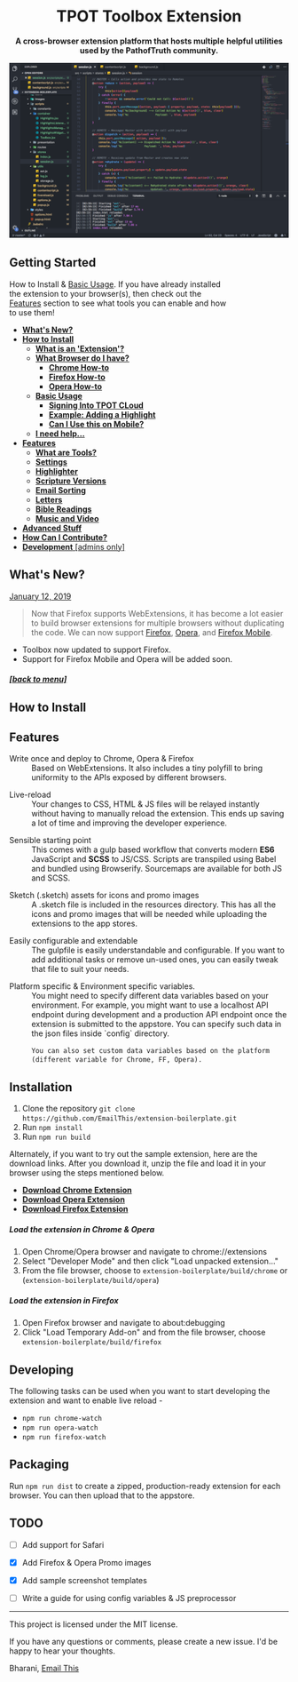 <div id="welcome" align="center">

  <h1>
    TPOT Toolbox Extension 
  </h1>

  __A cross-browser extension platform that hosts multiple__
  __helpful utilities used by the PathofTruth community.__

  <a href="https://www.emailthis.me/open-source/extension-boilerplate">
    <img src="./resources/promotion/code.png" alt="Extension Boilerplate">
  </a>

</div>

## Getting Started

<div style="max-width: 400px;>

 > __*Welcome!*__ If have never used Toolbox, begin with [How to Install](#how-to-install) & [Basic Usage](#basic-usage). If you have already installed the extension to your browser(s), then check out the [Features](#features) section to see what tools you can enable and how to use them!

</div>


- [__What's New?__](#whats-new?)
- [__How to Install__](#how-to-install)
  - [__What is an 'Extension'?__](#what-is-an-extension)
  - [__What Browser do I have?__](#what-browser-do-i-have)
    - [__Chrome How-to__](#chrome-how-to)
    - [__Firefox How-to__](#firefox-how-to)
    - [__Opera How-to__](#opera-how-to)
  - [__Basic Usage__](#basic-usage)
    - [__Signing Into TPOT CLoud__](#signing-into-tpot-cloud)
    - [__Example: Adding a Highlight__](#basic-example)
    - [__Can I Use this on Mobile?__](#can-i-use-this-on-mobile)
  - [__I need help...__](#i-need-helpl)
- [__Features__](#features)
  - [__What are Tools?__](#what-are-tools)
  - [__Settings__](#settings)
  - [__Highlighter__](#highlighter)
  - [__Scripture Versions__](#scripture-versions)
  - [__Email Sorting__](#email-sorting)
  - [__Letters__](#letters)
  - [__Bible Readings__](#bible-readings)
  - [__Music and Video__](#music-and-video)
- [__Advanced Stuff__](#advanced-stuff)
- [__How Can I Contribute?__](#how-can-i-contribute)
- [__Development__ [admins only]](#development)

## What's New?

[January 12, 2019]()
> Now that Firefox supports WebExtensions, it has become a lot easier to build browser extensions for multiple browsers without duplicating the code. We can now support [Firefox](#firefox-how-to), [Opera](#opera-how-to), and [Firefox Mobile](#firefox-mobile-how-to).
  - Toolbox now updated to support Firefox.
  - Support for Firefox Mobile and Opera will be added soon.

##### [[back to menu]](#getting-started)

## How to Install



## Features

<dl>
  <dt>Write once and deploy to Chrome, Opera & Firefox</dt>
  <dd>
    Based on WebExtensions. It also includes a tiny polyfill to bring uniformity to the APIs exposed by different browsers.
  </dd>
</dl>

<dl>
  <dt>Live-reload</dt>
  <dd>
    Your changes to CSS, HTML & JS files will be relayed instantly without having to manually reload the extension. This ends up saving a lot of time and improving the developer experience.
  </dd>
</dl>

<dl>
  <dt>Sensible starting point</dt>
  <dd>
    This comes with a gulp based workflow that converts modern <strong>ES6</strong> JavaScript and <strong>SCSS</strong> to JS/CSS. 
    Scripts are transpiled using Babel and bundled using Browserify.
    Sourcemaps are available for both JS and SCSS.
  </dd>
</dl>

<dl>
  <dt>Sketch (.sketch) assets for icons and promo images</dt>
  <dd>
    A .sketch file is included in the resources directory. This has all the icons and promo images that will be needed while uploading the extensions to the app stores.
  </dd>
</dl>

<dl>
  <dt>Easily configurable and extendable</dt>
  <dd>
    The gulpfile is easily understandable and configurable. If you want to add additional tasks or remove un-used ones, you can easily tweak that file to suit your needs.
  </dd>
</dl>

<dl>
  <dt>Platform specific & Environment specific variables.</dt>
  <dd>
    You might need to specify different data variables based on your environment. For example, you might want to use a localhost API endpoint during development and a production API endpoint once the extension is submitted to the appstore. You can specify such data in the json files inside `config` directory.

    You can also set custom data variables based on the platform (different variable for Chrome, FF, Opera).
  </dd>
</dl>



## Installation
1. Clone the repository `git clone https://github.com/EmailThis/extension-boilerplate.git`
2. Run `npm install`
3. Run `npm run build`

Alternately, if you want to try out the sample extension, here are the download links. After you download it, unzip the file and load it in your browser using the steps mentioned below.
 - [__Download Chrome Extension__](https://github.com/EmailThis/extension-boilerplate/releases/download/v1.0/chrome.zip)
 - [__Download Opera Extension__](https://github.com/EmailThis/extension-boilerplate/releases/download/v1.0/opera.zip)
 - [__Download Firefox Extension__](https://github.com/EmailThis/extension-boilerplate/releases/download/v1.0/firefox.zip)


##### Load the extension in Chrome & Opera
1. Open Chrome/Opera browser and navigate to chrome://extensions
2. Select "Developer Mode" and then click "Load unpacked extension..."
3. From the file browser, choose to `extension-boilerplate/build/chrome` or (`extension-boilerplate/build/opera`)


##### Load the extension in Firefox
1. Open Firefox browser and navigate to about:debugging
2. Click "Load Temporary Add-on" and from the file browser, choose `extension-boilerplate/build/firefox`


## Developing
The following tasks can be used when you want to start developing the extension and want to enable live reload - 

- `npm run chrome-watch`
- `npm run opera-watch`
- `npm run firefox-watch`


## Packaging
Run `npm run dist` to create a zipped, production-ready extension for each browser. You can then upload that to the appstore.


## TODO
- [ ] Add support for Safari
- [x] Add Firefox & Opera Promo images
- [x] Add sample screenshot templates
- [ ] Write a guide for using config variables & JS preprocessor


-----------
This project is licensed under the MIT license. 

If you have any questions or comments, please create a new issue. I'd be happy to hear your thoughts.


Bharani, [Email This](https://www.emailthis.me)
